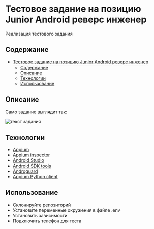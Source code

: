 # Тестовое задание на позицию  Junior Android реверс инженер
Реализация тестового задания

## Содержание
- [Тестовое задание на позицию  Junior Android реверс инженер](#тестовое-задание-на-позицию--junior-android-реверс-инженер)
  - [Содержание](#содержание)
  - [Описание](#описание)
  - [Технологии](#технологии)
  - [Использование](#использование)

## Описание
Само задание выглядит так:

![текст задания](https://i.ibb.co/tX3GyS8/2023-08-13-071147.png)

## Технологии
- [Appium](http://appium.io/docs/en/2.0/)
- [Appium inspector](https://github.com/appium/appium-inspector)
- [Android Studio](https://developer.android.com/studio)
- [Android SDK tools](https://developer.android.com/tools)
- [Androguard](https://github.com/androguard/androguard)
- [Appium Python client](https://pypi.org/project/Appium-Python-Client/)

## Использование
- Склонируйте репозиторий
- Установите переменные окружения в файле .env
- Установить зависимости
- Подключить телефон для теста


